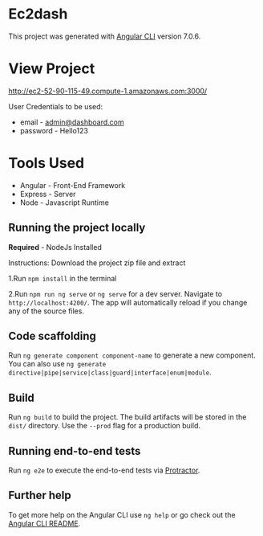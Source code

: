 # Ec2dash

This project was generated with [Angular CLI](https://github.com/angular/angular-cli) version 7.0.6.

# View Project

http://ec2-52-90-115-49.compute-1.amazonaws.com:3000/

User Credentials to be used:
* email - admin@dashboard.com
* password - Hello123

# Tools Used


* Angular - Front-End Framework
* Express - Server
* Node    - Javascript Runtime
             




## Running the project locally
**Required** - NodeJs Installed

Instructions:
Download the project zip file and extract

1.Run `npm install` in the terminal

2.Run `npm run ng serve` or `ng serve` for a dev server. Navigate to `http://localhost:4200/`. The app will automatically reload if you change any of the source files.

## Code scaffolding

Run `ng generate component component-name` to generate a new component. You can also use `ng generate directive|pipe|service|class|guard|interface|enum|module`.

## Build

Run `ng build` to build the project. The build artifacts will be stored in the `dist/` directory. Use the `--prod` flag for a production build.


## Running end-to-end tests

Run `ng e2e` to execute the end-to-end tests via [Protractor](http://www.protractortest.org/).

## Further help

To get more help on the Angular CLI use `ng help` or go check out the [Angular CLI README](https://github.com/angular/angular-cli/blob/master/README.md).




